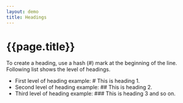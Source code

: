 ```yaml
---
layout: demo
title: Headings
---
```



# {{page.title}}

To create a heading, use a hash (#) mark at the beginning of the line. Following list shows the level of headings.
- First level of heading example: # This is heading 1.
- Second level of heading example: ## This is heading 2.
- Third level of heading example: ### This is heading 3 and so on.
